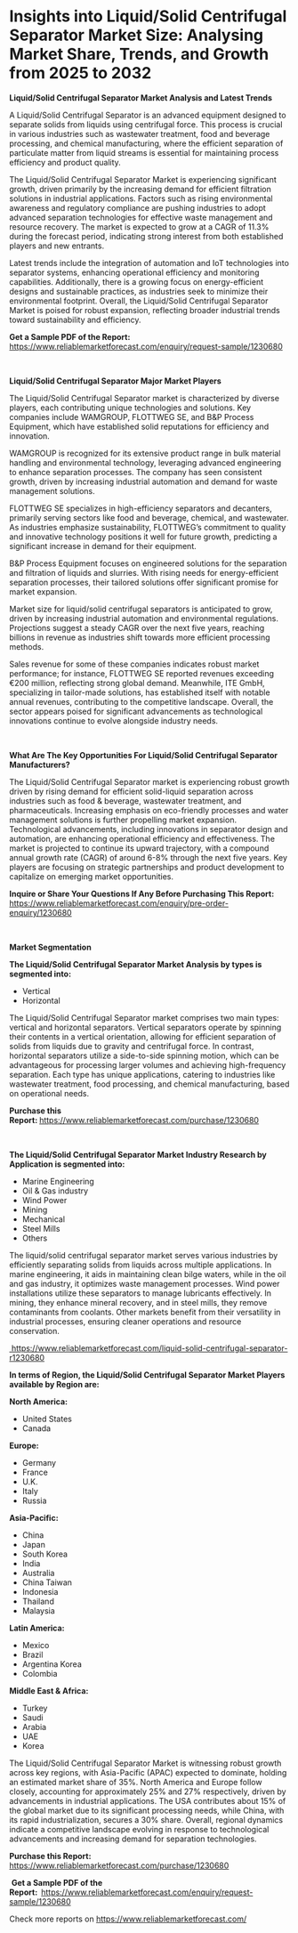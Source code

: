 <p><h1>Insights into Liquid/Solid Centrifugal Separator Market Size: Analysing Market Share, Trends, and Growth from 2025 to 2032</h1></p><p><strong>Liquid/Solid Centrifugal Separator Market Analysis and Latest Trends</strong></p>
<p><p>A Liquid/Solid Centrifugal Separator is an advanced equipment designed to separate solids from liquids using centrifugal force. This process is crucial in various industries such as wastewater treatment, food and beverage processing, and chemical manufacturing, where the efficient separation of particulate matter from liquid streams is essential for maintaining process efficiency and product quality.</p><p>The Liquid/Solid Centrifugal Separator Market is experiencing significant growth, driven primarily by the increasing demand for efficient filtration solutions in industrial applications. Factors such as rising environmental awareness and regulatory compliance are pushing industries to adopt advanced separation technologies for effective waste management and resource recovery. The market is expected to grow at a CAGR of 11.3% during the forecast period, indicating strong interest from both established players and new entrants.</p><p>Latest trends include the integration of automation and IoT technologies into separator systems, enhancing operational efficiency and monitoring capabilities. Additionally, there is a growing focus on energy-efficient designs and sustainable practices, as industries seek to minimize their environmental footprint. Overall, the Liquid/Solid Centrifugal Separator Market is poised for robust expansion, reflecting broader industrial trends toward sustainability and efficiency.</p></p>
<p><strong>Get a Sample PDF of the Report:&nbsp;</strong> <a href="https://www.reliablemarketforecast.com/enquiry/request-sample/1230680?utm_campaign=2326&utm_medium=2&utm_source=Github&utm_content=ia&utm_term=27022025&utm_id=liquidsolid-centrifugal-separator">https://www.reliablemarketforecast.com/enquiry/request-sample/1230680</a></p>
<p>&nbsp;</p>
<p><strong>Liquid/Solid Centrifugal Separator Major Market Players</strong></p>
<p><p>The Liquid/Solid Centrifugal Separator market is characterized by diverse players, each contributing unique technologies and solutions. Key companies include WAMGROUP, FLOTTWEG SE, and B&P Process Equipment, which have established solid reputations for efficiency and innovation.</p><p>WAMGROUP is recognized for its extensive product range in bulk material handling and environmental technology, leveraging advanced engineering to enhance separation processes. The company has seen consistent growth, driven by increasing industrial automation and demand for waste management solutions. </p><p>FLOTTWEG SE specializes in high-efficiency separators and decanters, primarily serving sectors like food and beverage, chemical, and wastewater. As industries emphasize sustainability, FLOTTWEG’s commitment to quality and innovative technology positions it well for future growth, predicting a significant increase in demand for their equipment.</p><p>B&P Process Equipment focuses on engineered solutions for the separation and filtration of liquids and slurries. With rising needs for energy-efficient separation processes, their tailored solutions offer significant promise for market expansion. </p><p>Market size for liquid/solid centrifugal separators is anticipated to grow, driven by increasing industrial automation and environmental regulations. Projections suggest a steady CAGR over the next five years, reaching billions in revenue as industries shift towards more efficient processing methods.</p><p>Sales revenue for some of these companies indicates robust market performance; for instance, FLOTTWEG SE reported revenues exceeding €200 million, reflecting strong global demand. Meanwhile, ITE GmbH, specializing in tailor-made solutions, has established itself with notable annual revenues, contributing to the competitive landscape. Overall, the sector appears poised for significant advancements as technological innovations continue to evolve alongside industry needs.</p></p>
<p>&nbsp;</p>
<p><strong>What Are The Key Opportunities For Liquid/Solid Centrifugal Separator Manufacturers?</strong></p>
<p><p>The Liquid/Solid Centrifugal Separator market is experiencing robust growth driven by rising demand for efficient solid-liquid separation across industries such as food & beverage, wastewater treatment, and pharmaceuticals. Increasing emphasis on eco-friendly processes and water management solutions is further propelling market expansion. Technological advancements, including innovations in separator design and automation, are enhancing operational efficiency and effectiveness. The market is projected to continue its upward trajectory, with a compound annual growth rate (CAGR) of around 6-8% through the next five years. Key players are focusing on strategic partnerships and product development to capitalize on emerging market opportunities.</p></p>
<p><strong>Inquire or Share Your Questions If Any Before Purchasing This Report:</strong> <a href="https://www.reliablemarketforecast.com/enquiry/pre-order-enquiry/1230680?utm_campaign=2326&utm_medium=2&utm_source=Github&utm_content=ia&utm_term=27022025&utm_id=liquidsolid-centrifugal-separator">https://www.reliablemarketforecast.com/enquiry/pre-order-enquiry/1230680</a></p>
<p>&nbsp;</p>
<p><strong>Market Segmentation</strong></p>
<p><strong>The Liquid/Solid Centrifugal Separator Market Analysis by types is segmented into:</strong></p>
<p><ul><li>Vertical</li><li>Horizontal</li></ul></p>
<p><p>The Liquid/Solid Centrifugal Separator market comprises two main types: vertical and horizontal separators. Vertical separators operate by spinning their contents in a vertical orientation, allowing for efficient separation of solids from liquids due to gravity and centrifugal force. In contrast, horizontal separators utilize a side-to-side spinning motion, which can be advantageous for processing larger volumes and achieving high-frequency separation. Each type has unique applications, catering to industries like wastewater treatment, food processing, and chemical manufacturing, based on operational needs.</p></p>
<p><strong>Purchase this Report:&nbsp;</strong><a href="https://www.reliablemarketforecast.com/purchase/1230680?utm_campaign=2326&utm_medium=2&utm_source=Github&utm_content=ia&utm_term=27022025&utm_id=liquidsolid-centrifugal-separator">https://www.reliablemarketforecast.com/purchase/1230680</a></p>
<p>&nbsp;</p>
<p><strong>The Liquid/Solid Centrifugal Separator Market Industry Research by Application is segmented into:</strong></p>
<p><ul><li>Marine Engineering</li><li>Oil & Gas industry</li><li>Wind Power</li><li>Mining</li><li>Mechanical</li><li>Steel Mills</li><li>Others</li></ul></p>
<p><p>The liquid/solid centrifugal separator market serves various industries by efficiently separating solids from liquids across multiple applications. In marine engineering, it aids in maintaining clean bilge waters, while in the oil and gas industry, it optimizes waste management processes. Wind power installations utilize these separators to manage lubricants effectively. In mining, they enhance mineral recovery, and in steel mills, they remove contaminants from coolants. Other markets benefit from their versatility in industrial processes, ensuring cleaner operations and resource conservation.</p></p>
<p><a href="https://www.reliablemarketforecast.com/liquid-solid-centrifugal-separator-r1230680?utm_campaign=2326&utm_medium=2&utm_source=Github&utm_content=ia&utm_term=27022025&utm_id=liquidsolid-centrifugal-separator">&nbsp;https://www.reliablemarketforecast.com/liquid-solid-centrifugal-separator-r1230680</a></p>
<p><strong>In terms of Region, the Liquid/Solid Centrifugal Separator Market Players available by Region are:</strong></p>
<p>
    <p> <strong> North America: </strong>
        <ul>
            <li>United States</li>
            <li>Canada</li>
        </ul>
        </p> 
    <p> <strong> Europe: </strong>
        <ul>
            <li>Germany</li>
            <li>France</li>
            <li>U.K.</li>
            <li>Italy</li>
            <li>Russia</li>
        </ul>
        </p> 
    <p> <strong> Asia-Pacific: </strong>
        <ul>
            <li>China</li>
            <li>Japan</li>
            <li>South Korea</li>
            <li>India</li>
            <li>Australia</li>
            <li>China Taiwan</li>
            <li>Indonesia</li>
            <li>Thailand</li>
            <li>Malaysia</li>
        </ul>
        </p> 
    <p> <strong> Latin America: </strong>
        <ul>
            <li>Mexico</li>
            <li>Brazil</li>
            <li>Argentina Korea</li>
            <li>Colombia</li>
        </ul>
        </p> 
    <p> <strong> Middle East & Africa: </strong>
        <ul>
            <li>Turkey</li>
            <li>Saudi</li>
            <li>Arabia</li>
            <li>UAE</li>
            <li>Korea</li>
        </ul>
    </p>
    </p>
<p><p>The Liquid/Solid Centrifugal Separator Market is witnessing robust growth across key regions, with Asia-Pacific (APAC) expected to dominate, holding an estimated market share of 35%. North America and Europe follow closely, accounting for approximately 25% and 27% respectively, driven by advancements in industrial applications. The USA contributes about 15% of the global market due to its significant processing needs, while China, with its rapid industrialization, secures a 30% share. Overall, regional dynamics indicate a competitive landscape evolving in response to technological advancements and increasing demand for separation technologies.</p></p>
<p><strong>Purchase this Report: </strong><a href="https://www.reliablemarketforecast.com/purchase/1230680?utm_campaign=2326&utm_medium=2&utm_source=Github&utm_content=ia&utm_term=27022025&utm_id=liquidsolid-centrifugal-separator">https://www.reliablemarketforecast.com/purchase/1230680</a></p>
<p>&nbsp;<strong>Get a Sample PDF of the Report:&nbsp;&nbsp;</strong><a href="https://www.reliablemarketforecast.com/enquiry/request-sample/1230680?utm_campaign=2326&utm_medium=2&utm_source=Github&utm_content=ia&utm_term=27022025&utm_id=liquidsolid-centrifugal-separator">https://www.reliablemarketforecast.com/enquiry/request-sample/1230680</a></p>
<p><strong></strong></p>
<p>Check more reports on <a href="https://www.reliablemarketforecast.com/?utm_campaign=2326&utm_medium=2&utm_source=Github&utm_content=ia&utm_term=27022025&utm_id=liquidsolid-centrifugal-separator">https://www.reliablemarketforecast.com/</a></p>